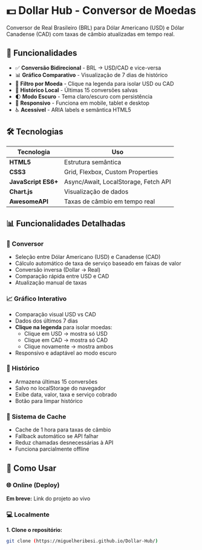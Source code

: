 # 💵 Dollar Hub - Conversor de Moedas

Conversor de Real Brasileiro (BRL) para Dólar Americano (USD) e Dólar Canadense (CAD) com taxas de câmbio atualizadas em tempo real.

## 🚀 Funcionalidades

- ✅ **Conversão Bidirecional** - BRL → USD/CAD e vice-versa
- 📊 **Gráfico Comparativo** - Visualização de 7 dias de histórico
- 🎯 **Filtro por Moeda** - Clique na legenda para isolar USD ou CAD
- 📜 **Histórico Local** - Últimas 15 conversões salvas
- 🌓 **Modo Escuro** - Tema claro/escuro com persistência
- 📱 **Responsivo** - Funciona em mobile, tablet e desktop
- ♿ **Acessível** - ARIA labels e semântica HTML5

## 🛠️ Tecnologias

| Tecnologia | Uso |
|------------|-----|
| **HTML5** | Estrutura semântica |
| **CSS3** | Grid, Flexbox, Custom Properties |
| **JavaScript ES6+** | Async/Await, LocalStorage, Fetch API |
| **Chart.js** | Visualização de dados |
| **AwesomeAPI** | Taxas de câmbio em tempo real |

## 📊 Funcionalidades Detalhadas

### 💱 Conversor
- Seleção entre Dólar Americano (USD) e Canadense (CAD)
- Cálculo automático de taxa de serviço baseado em faixas de valor
- Conversão inversa (Dollar → Real)
- Comparação rápida entre USD e CAD
- Atualização manual de taxas

### 📈 Gráfico Interativo
- Comparação visual USD vs CAD
- Dados dos últimos 7 dias
- **Clique na legenda** para isolar moedas:
  - Clique em USD → mostra só USD
  - Clique em CAD → mostra só CAD  
  - Clique novamente → mostra ambos
- Responsivo e adaptável ao modo escuro

### 📜 Histórico
- Armazena últimas 15 conversões
- Salvo no localStorage do navegador
- Exibe data, valor, taxa e serviço cobrado
- Botão para limpar histórico

### 💾 Sistema de Cache
- Cache de 1 hora para taxas de câmbio
- Fallback automático se API falhar
- Reduz chamadas desnecessárias à API
- Funciona parcialmente offline

## 🎯 Como Usar

### 🌐 Online (Deploy)
**Em breve:** Link do projeto ao vivo

### 💻 Localmente

**1. Clone o repositório:**
```bash
git clone (https://miguelheribesi.github.io/Dollar-Hub/)
